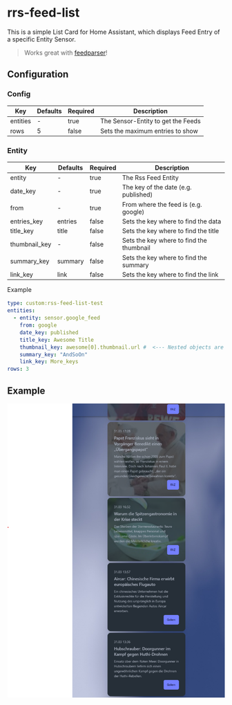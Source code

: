 # rrs-feed-list

This is a simple List Card for Home Assistant, which displays Feed Entry of a specific Entity Sensor.

> Works great with [feedparser](https://github.com/custom-components/feedparser)!

## Configuration

### Config

| Key      | Defaults | Required | Description                        |
|----------|----------|----------|------------------------------------|
| entities | -        | true     | The Sensor-Entity to get the Feeds |
| rows     | 5        | false    | Sets the maximum entries to show   |

### Entity

| Key           | Defaults | Required | Description                              |
|---------------|----------|----------|------------------------------------------|
| entity        | -        | true     | The Rss Feed Entity                      |
| date_key      | -        | true     | The key of the date (e.g. published)     |
| from          | -        | true     | From where the feed is (e.g. google)     |
| entries_key   | entries  | false    | Sets the key where to find the data      |
| title_key     | title    | false    | Sets the key where to find the title     |
| thumbnail_key | -        | false    | Sets the key where to find the thumbnail |
| summary_key   | summary  | false    | Sets the key where to find the summary   |
| link_key      | link     | false    | Sets the key where to find the link      |

Example

```yaml
type: custom:rss-feed-list-test
entities:
  - entity: sensor.google_feed
    from: google
    date_key: published
    title_key: Awesome Title
    thumbnail_key: awesome[0].thumbnail.url #  <--- Nested objects are possible with dot
    summary_key: "AndSoOn"
    link_key: More_keys
rows: 3
```

## Example

![Example](/assets/example.png)

